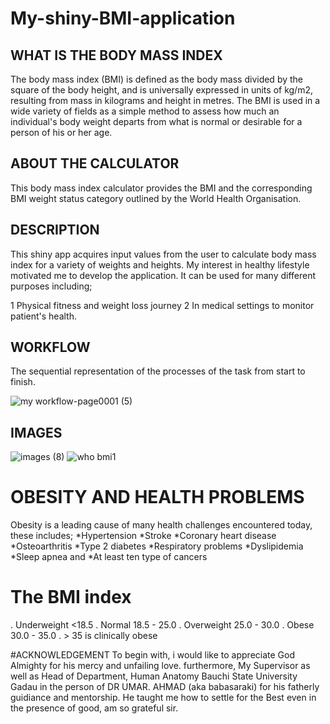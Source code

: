 # My-shiny-BMI-application



## WHAT IS THE BODY MASS INDEX
The body mass index (BMI) is defined as the body mass divided by the square of the body height, and is universally expressed in units of kg/m2, resulting from mass in kilograms and height in metres. The BMI is used in a wide variety of fields as a simple method to assess how much an individual's body weight departs from what is normal or desirable for a person of his or her age.


## ABOUT THE CALCULATOR
This body mass index calculator provides the BMI and the corresponding BMI weight status category outlined by the World Health Organisation.


## DESCRIPTION
This shiny app acquires input values from the user to calculate body mass index for a variety of weights and heights. My interest in healthy lifestyle motivated me to develop the application. It can be used for many different purposes including;

1 Physical fitness and weight loss journey
2 In medical settings to monitor patient's health.


## WORKFLOW
The sequential representation of the processes of the task from start to finish.


![my workflow-page0001 (5)](https://user-images.githubusercontent.com/94042365/151785381-c291337f-06a5-48e0-b558-83d616539fbf.jpg)

## IMAGES
![images (8)](https://user-images.githubusercontent.com/94042365/151785901-15e5153b-d881-4924-9201-deebe64e4040.jpeg)
![who bmi1](https://user-images.githubusercontent.com/94042365/151785959-15a2d068-ca9c-4c18-9395-1b9aa11ab2cb.jpg)

# OBESITY AND HEALTH PROBLEMS
Obesity is a leading cause of many health challenges encountered today, these includes;
*Hypertension
*Stroke
*Coronary heart disease
*Osteoarthritis
*Type 2 diabetes
*Respiratory problems
*Dyslipidemia
*Sleep apnea and 
*At least ten type of cancers

# The BMI  index
. Underweight <18.5
. Normal 18.5 - 25.0
. Overweight 25.0 - 30.0
. Obese 30.0 - 35.0
. > 35 is clinically obese

#ACKNOWLEDGEMENT
To begin with, i would like to appreciate God Almighty for his mercy and unfailing love. furthermore, My Supervisor as well as Head of Department, Human Anatomy Bauchi State University Gadau in the person of DR UMAR. AHMAD (aka babasaraki) for his fatherly guidiance and mentorship. He taught me how to settle for the Best even in the presence of good, am so grateful sir. 



